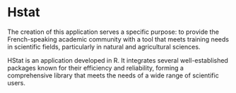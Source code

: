 # Hstat
The creation of this application serves a specific purpose: to provide the French-speaking academic community with a tool that meets training needs in scientific fields, particularly in natural and agricultural sciences.

HStat is an application developed in R. It integrates several well-established packages known for their efficiency and reliability, forming a comprehensive library that meets the needs of a wide range of scientific users.
